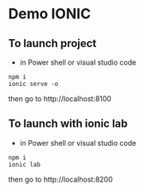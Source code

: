 # Demo IONIC
## To launch project

* in Power shell or visual studio code
```shell
npm i
ionic serve -o
```
then go to http://localhost:8100

## To launch with ionic lab
* in Power shell or visual studio code
```shell
npm i
ionic lab
```
then go to http://localhost:8200